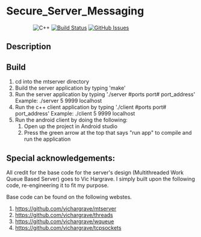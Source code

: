 # Secure_Server_Messaging
&nbsp;&nbsp;&nbsp;&nbsp;&nbsp;&nbsp;&nbsp;&nbsp;&nbsp;&nbsp;&nbsp;&nbsp;&nbsp;&nbsp;&nbsp;&nbsp;&nbsp;
![C++](https://img.shields.io/badge/c%2B%2B-11%20-blue.svg)
[![Build Status](https://img.shields.io/travis/bryanlng/Secure_Server_Messaging/master.svg)](https://travis-ci.org/bryanlng/Secure_Server_Messaging)
[![GitHub Issues](https://img.shields.io/github/issues/bryanlng/Secure_Server_Messaging.svg)](https://github.com/bryanlng/Secure_Server_Messaging/issues)

## Description

## Build
1. cd into the mtserver directory
2. Build the server application by typing 'make'
3. Run the server application by typing './server #ports port# port_address'
   Example: ./server 5 9999 localhost
4. Run the c++ client application by typing './client #ports port# port_address'
   Example: ./client 5 9999 localhost
5. Run the android client by doing the following:
	1) Open up the project in Android studio
	2) Press the green arrow at the top that says "run app" to compile and run the application
	
## Special acknowledgements:
All credit for the base code for the server's design (Multithreaded Work Queue Based Server) goes to Vic Hargrave.
I simply built upon the following code, re-engineering it to fit my purpose.

Base code can be found on the following webstes.

1. https://github.com/vichargrave/mtserver
2. https://github.com/vichargrave/threads
3. https://github.com/vichargrave/wqueue
4. https://github.com/vichargrave/tcpsockets
